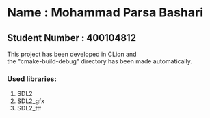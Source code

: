 # Name : Mohammad Parsa Bashari
## Student Number : 400104812
This project has been developed in CLion and <br>
the "cmake-build-debug" directory has been made automatically. <br>
### Used libraries:
1) SDL2
2) SDL2_gfx
3) SDL2_ttf
